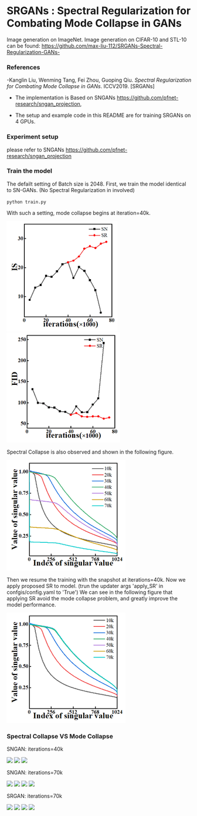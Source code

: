# SRGANs : Spectral Regularization for Combating Mode Collapse in GANs
Image generation on ImageNet. 
Image generation on CIFAR-10 and STL-10 can be found: https://github.com/max-liu-112/SRGANs-Spectral-Regularization-GANs-
### References
-Kanglin Liu, Wenming Tang, Fei Zhou, Guoping Qiu. *Spectral Regularization for Combating Mode Collapse in GANs*. ICCV2019. [SRGANs]

* The implementation is Based on SNGANs https://github.com/pfnet-research/sngan_projection, 

* The setup and example code in this README are for training SRGANs on 4 GPUs.

### Experiment setup
please refer to SNGANs https://github.com/pfnet-research/sngan_projection

### Train the model

The defailt setting of Batch size is 2048. 
First, we train the model identical to SN-GANs. (No Spectral Regularization in involved)

`python train.py`

With such a setting, mode collapse begins at iteration=40k. 

<img src="https://github.com/max-liu-112/SRAGNs/blob/master/figures/fig1_is.jpg"  height="300" /><img src="https://github.com/max-liu-112/SRAGNs/blob/master/figures/fig2_fid.jpg" height="300"> 

Spectral Collapse is also observed and shown in the following figure.

<img src="https://github.com/max-liu-112/SRAGNs/blob/master/figures/fig3.jpg" height="300">


Then we resume the training with the snapshot at iterations=40k. Now we apply proposed SR to model.
(trun the updater args 'apply_SR' in confgis/config.yaml to 'True')
We can see in the following figure that applying SR avoid the mode collapse problem, and greatly improve the model performance.

<img src="https://github.com/max-liu-112/SRAGNs/blob/master/figures/fig4.jpg" height="300">

### Spectral Collapse VS Mode Collapse
SNGAN: iterations=40k

<img src="https://github.com/max-liu-112/SRGANs/blob/master/figures/SNGAN_40k_id204.png" height="270"/>      <img src="https://github.com/max-liu-112/SRGANs/blob/master/figures/SNGAN_40k_id323.png" height="270"/>      <img src="https://github.com/max-liu-112/SRGANs/blob/master/figures/SNGAN_40k_id946.png" height="270">

SNGAN: iterations=70k

<img src="https://github.com/max-liu-112/SRGANs/blob/master/figures/SNGAN_70k_id204.png" height="180"/>       <img src="https://github.com/max-liu-112/SRGANs/blob/master/figures/SNGAN_70k_id265.png" height="180"/>       <img src="https://github.com/max-liu-112/SRGANs/blob/master/figures/SNGAN_70k_id323.png" height="180"/>       <img src="https://github.com/max-liu-112/SRGANs/blob/master/figures/SNGAN_70k_id946.png" height="180">

SRGAN: iterations=70k

<img src="https://github.com/max-liu-112/SRGANs/blob/master/figures/SRGAN_70k_id204.png" height="180"/>       <img src="https://github.com/max-liu-112/SRGANs/blob/master/figures/SRGAN_70k_id265.png" height="180"/>       <img src="https://github.com/max-liu-112/SRGANs/blob/master/figures/SRGAN_70k_id323.png" height="180"/>       <img src="https://github.com/max-liu-112/SRGANs/blob/master/figures/SRGAN_70k_id946.png" height="180">


